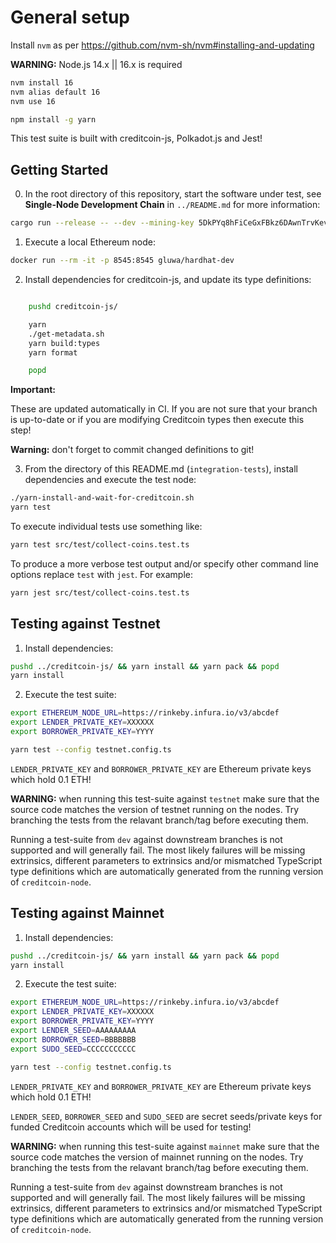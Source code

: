 # General setup

Install `nvm` as per https://github.com/nvm-sh/nvm#installing-and-updating

**WARNING:** Node.js 14.x || 16.x is required

```bash
nvm install 16
nvm alias default 16
nvm use 16

npm install -g yarn
```

This test suite is built with creditcoin-js, Polkadot.js and Jest!

## Getting Started

0. In the root directory of this repository, start the software under test, see **Single-Node Development Chain** in `../README.md`
   for more information:

```bash
cargo run --release -- --dev --mining-key 5DkPYq8hFiCeGxFBkz6DAwnTrvKevAJfTYrzFtr9hpDsEAU1 --monitor-nonce auto
```

1. Execute a local Ethereum node:

```bash
docker run --rm -it -p 8545:8545 gluwa/hardhat-dev
```

2. Install dependencies for creditcoin-js, and update its type definitions:

```bash

    pushd creditcoin-js/

    yarn
    ./get-metadata.sh
    yarn build:types
    yarn format

    popd
```

**Important:**

These are updated automatically in CI. If you are not sure that your
branch is up-to-date or if you are modifying Creditcoin types then execute
this step!

**Warning:** don't forget to commit changed definitions to git!

3. From the directory of this README.md (`integration-tests`), install dependencies and execute the test node:

```bash
./yarn-install-and-wait-for-creditcoin.sh
yarn test
```

To execute individual tests use something like:

```bash
yarn test src/test/collect-coins.test.ts
```

To produce a more verbose test output and/or specify other command line
options replace `test` with `jest`. For example:

```bash
yarn jest src/test/collect-coins.test.ts
```

## Testing against Testnet

1. Install dependencies:

```bash
pushd ../creditcoin-js/ && yarn install && yarn pack && popd
yarn install
```

2. Execute the test suite:

```bash
export ETHEREUM_NODE_URL=https://rinkeby.infura.io/v3/abcdef
export LENDER_PRIVATE_KEY=XXXXXX
export BORROWER_PRIVATE_KEY=YYYY

yarn test --config testnet.config.ts
```

`LENDER_PRIVATE_KEY` and `BORROWER_PRIVATE_KEY` are Ethereum private keys
which hold 0.1 ETH!

**WARNING:**
when running this test-suite against `testnet` make sure that the
source code matches the version of testnet running on the nodes. Try
branching the tests from the relavant branch/tag before executing them.

Running a test-suite from `dev` against downstream branches is not supported and
will generally fail. The most likely failures will be missing extrinsics, different
parameters to extrinsics and/or mismatched TypeScript type definitions which are
automatically generated from the running version of `creditcoin-node`.


## Testing against Mainnet

1. Install dependencies:

```bash
pushd ../creditcoin-js/ && yarn install && yarn pack && popd
yarn install
```

2. Execute the test suite:

```bash
export ETHEREUM_NODE_URL=https://rinkeby.infura.io/v3/abcdef
export LENDER_PRIVATE_KEY=XXXXXX
export BORROWER_PRIVATE_KEY=YYYY
export LENDER_SEED=AAAAAAAAA
export BORROWER_SEED=BBBBBBB
export SUDO_SEED=CCCCCCCCCCC

yarn test --config testnet.config.ts
```

`LENDER_PRIVATE_KEY` and `BORROWER_PRIVATE_KEY` are Ethereum private keys
which hold 0.1 ETH!

`LENDER_SEED`, `BORROWER_SEED` and `SUDO_SEED` are secret seeds/private keys
for funded Creditcoin accounts which will be used for testing!

**WARNING:**
when running this test-suite against `mainnet` make sure that the
source code matches the version of mainnet running on the nodes. Try
branching the tests from the relavant branch/tag before executing them.

Running a test-suite from `dev` against downstream branches is not supported and
will generally fail. The most likely failures will be missing extrinsics, different
parameters to extrinsics and/or mismatched TypeScript type definitions which are
automatically generated from the running version of `creditcoin-node`.
